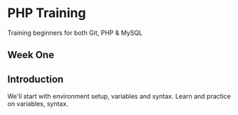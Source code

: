 # PHP Training
Training beginners for both Git, PHP & MySQL

## Week One
## Introduction
We'll start with environment setup, variables and syntax.
Learn and practice on variables, syntax.
